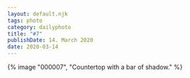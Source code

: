 ```yaml
---
layout: default.njk
tags: photo
category: dailyphoto
title: "#7"
publishDate: 14. March 2020
date: 2020-03-14
---
```


{% image "000007", "Countertop with a bar of shadow." %}
